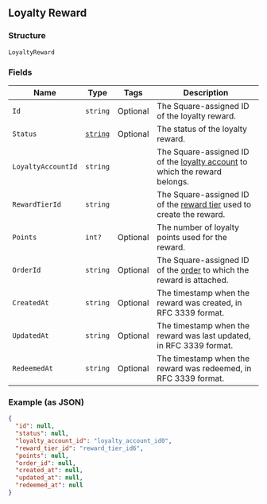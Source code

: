 ## Loyalty Reward

### Structure

`LoyaltyReward`

### Fields

| Name | Type | Tags | Description |
|  --- | --- | --- | --- |
| `Id` | `string` | Optional | The Square-assigned ID of the loyalty reward. |
| `Status` | [`string`](/doc/models/loyalty-reward-status.md) | Optional | The status of the loyalty reward. |
| `LoyaltyAccountId` | `string` |  | The Square-assigned ID of the [loyalty account](#type-LoyaltyAccount) to which the reward belongs. |
| `RewardTierId` | `string` |  | The Square-assigned ID of the [reward tier](#type-LoyaltyProgramRewardTier) used to create the reward. |
| `Points` | `int?` | Optional | The number of loyalty points used for the reward. |
| `OrderId` | `string` | Optional | The Square-assigned ID of the [order](#type-Order) to which the reward is attached. |
| `CreatedAt` | `string` | Optional | The timestamp when the reward was created, in RFC 3339 format. |
| `UpdatedAt` | `string` | Optional | The timestamp when the reward was last updated, in RFC 3339 format. |
| `RedeemedAt` | `string` | Optional | The timestamp when the reward was redeemed, in RFC 3339 format. |

### Example (as JSON)

```json
{
  "id": null,
  "status": null,
  "loyalty_account_id": "loyalty_account_id0",
  "reward_tier_id": "reward_tier_id6",
  "points": null,
  "order_id": null,
  "created_at": null,
  "updated_at": null,
  "redeemed_at": null
}
```

